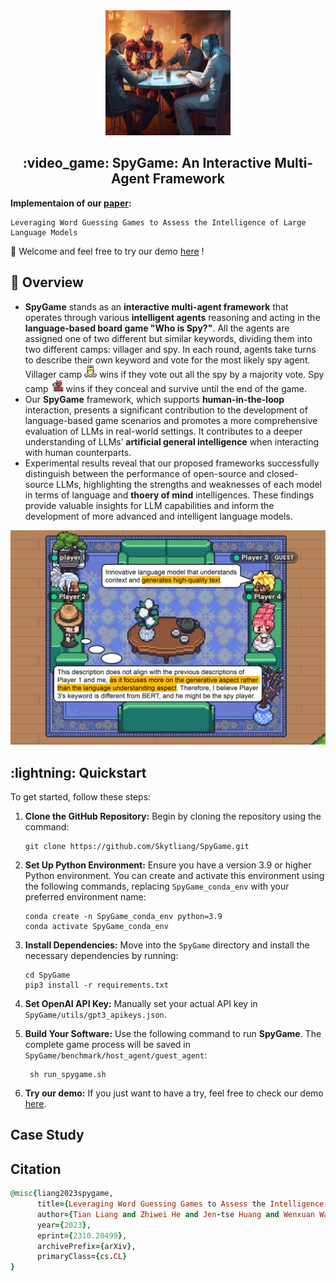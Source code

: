 <div align="center">
  <img src="imgs/logo.jpeg" alt="Logo" width="200">
</div>

<h2 align="center">:video_game: SpyGame: An Interactive Multi-Agent Framework</h2>


**Implementaion of our [paper](https://arxiv.org/abs/2310.20499):**

```
Leveraging Word Guessing Games to Assess the Intelligence of Large Language Models
```

:ferris_wheel: Welcome and feel free to try our demo <a href="https://64302e3be3fabc2338.gradio.live/">here</a> !

## :book: Overview

- **SpyGame** stands as an **interactive multi-agent framework** that operates through various **intelligent agents** reasoning and acting in the **language-based board game "Who is Spy?"**. All the agents are assigned one of two different but similar keywords, dividing them into two different camps: villager and spy. In each round, agents take turns to describe their own keyword and vote for the most likely spy agent. Villager camp <img src='imgs/angel.png' height=20> wins if they vote out all the spy by a majority vote. Spy camp <img src='imgs/devil.png' height=20> wins if they conceal and survive until the end of the game.
- Our **SpyGame** framework, which supports **human-in-the-loop** interaction, presents a significant contribution to the development of language-based game scenarios and promotes a more comprehensive evaluation of LLMs in real-world settings. It contributes to a deeper understanding of LLMs’ **artificial general intelligence** when interacting with human counterparts.
- Experimental results reveal that our proposed frameworks successfully distinguish between the performance of open-source and closed-source LLMs, highlighting the strengths and weaknesses of each model in terms of language and **thoery of mind** intelligences. These findings provide valuable insights for LLM capabilities and inform the development of more advanced and intelligent language models.

<p align="center">
  <img src='imgs/spygame.jpg' width=600>
</p>

## :lightning: Quickstart
To get started, follow these steps:

1. **Clone the GitHub Repository:** Begin by cloning the repository using the command:
   ```
   git clone https://github.com/Skytliang/SpyGame.git
   ```
2. **Set Up Python Environment:** Ensure you have a version 3.9 or higher Python environment. You can create and activate this environment using the following commands, replacing `SpyGame_conda_env` with your preferred environment name:
   ```
   conda create -n SpyGame_conda_env python=3.9
   conda activate SpyGame_conda_env
   ```
3. **Install Dependencies:** Move into the `SpyGame` directory and install the necessary dependencies by running:
   ```
   cd SpyGame
   pip3 install -r requirements.txt
   ```
4. **Set OpenAI API Key:** Manually set your actual API key in `SpyGame/utils/gpt3_apikeys.json`. 

5. **Build Your Software:** Use the following command to run **SpyGame**. The complete game process will be saved in `SpyGame/benchmark/host_agent/guest_agent`:
   ```
    sh run_spygame.sh
   ```

6. **Try our demo:** If you just want to have a try, feel free to check our demo [here](https://64302e3be3fabc2338.gradio.live/).

## Case Study




## Citation
```ruby
@misc{liang2023spygame,
      title={Leveraging Word Guessing Games to Assess the Intelligence of Large Language Models}, 
      author={Tian Liang and Zhiwei He and Jen-tse Huang and Wenxuan Wang and Wenxiang Jiao and Rui Wang and Yujiu Yang and Zhaopeng Tu and Shuming Shi and Xing Wang},
      year={2023},
      eprint={2310.20499},
      archivePrefix={arXiv},
      primaryClass={cs.CL}
}
```


